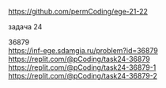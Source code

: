 https://github.com/permCoding/ege-21-22

задача 24  

36879  
https://inf-ege.sdamgia.ru/problem?id=36879  
https://replit.com/@pCoding/task24-36879
https://replit.com/@pCoding/task24-36879-1
https://replit.com/@pCoding/task24-36879-2




